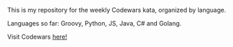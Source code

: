 This is my repository for the weekly Codewars kata, organized by language.

Languages so far: Groovy, Python, JS, Java, C# and Golang.

Visit Codewars [here!](https://www.codewars.com)
